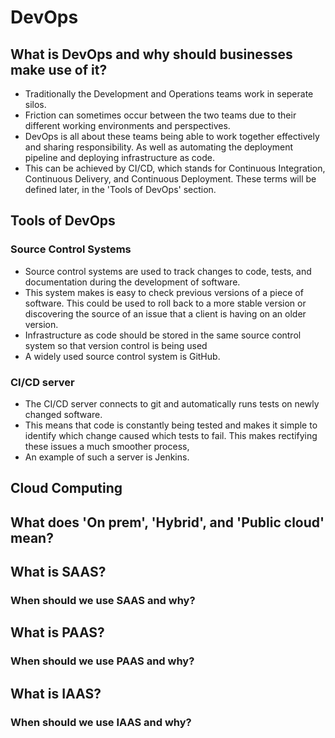 # DevOps
## What is DevOps and why should businesses make use of it?
- Traditionally the Development and Operations teams work in seperate silos. 
- Friction can sometimes occur between the two teams due to their different working environments and perspectives.
- DevOps is all about these teams being able to work together effectively and sharing responsibility. As well as automating the deployment pipeline and deploying infrastructure as code.
- This can be achieved by CI/CD, which stands for Continuous Integration, Continuous Delivery, and Continuous Deployment. These terms will be defined later, in the 'Tools of DevOps' section.

## Tools of DevOps
### Source Control Systems
- Source control systems are used to track changes to code, tests, and documentation during the development of software.
- This system makes is easy to check previous versions of a piece of software. This could be used to roll back to a more stable version or discovering the source of an issue that a client
 is having on an older version.
- Infrastructure as code should be stored in the same source control system so that version control is being used 
- A widely used source control system is GitHub.
### CI/CD server
- The CI/CD server connects to git and automatically runs tests on newly changed software.
- This means that code is constantly being tested and makes it simple to identify which change caused which tests to fail. This makes rectifying these issues a much smoother process,
- An example of such a server is Jenkins.

## Cloud Computing

## What does 'On prem', 'Hybrid', and 'Public cloud' mean?

## What is SAAS?

### When should we use SAAS and why?

## What is PAAS?

### When should we use PAAS and why?

## What is IAAS?

### When should we use IAAS and why?

